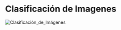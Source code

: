 # Clasificación de Imagenes


![Clasificación_de_Imágenes](https://user-images.githubusercontent.com/61705328/182497468-94e7b702-e691-4e66-af48-5daf6c2c1d68.gif)
